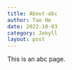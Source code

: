 ```yaml
---
title: About-abc
author: Tao He
date: 2022-10-03
category: Jekyll
layout: post
---
```


This is an abc page.
